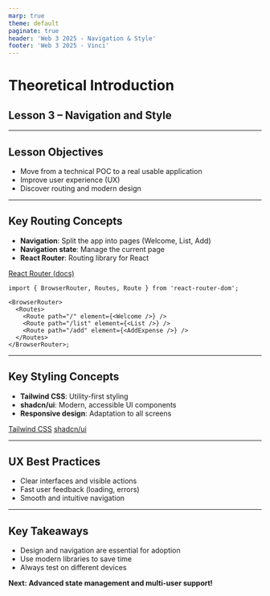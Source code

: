 ```yaml
---
marp: true
theme: default
paginate: true
header: 'Web 3 2025 - Navigation & Style'
footer: 'Web 3 2025 - Vinci'
---
```


# Theoretical Introduction

## Lesson 3 – Navigation and Style

---

## Lesson Objectives

- Move from a technical POC to a real usable application
- Improve user experience (UX)
- Discover routing and modern design

---

## Key Routing Concepts

- **Navigation**: Split the app into pages (Welcome, List, Add)
- **Navigation state**: Manage the current page
- **React Router**: Routing library for React

[React Router (docs)](https://reactrouter.com/)

```tsx
import { BrowserRouter, Routes, Route } from 'react-router-dom';

<BrowserRouter>
  <Routes>
    <Route path="/" element={<Welcome />} />
    <Route path="/list" element={<List />} />
    <Route path="/add" element={<AddExpense />} />
  </Routes>
</BrowserRouter>;
```

---

## Key Styling Concepts

- **Tailwind CSS**: Utility-first styling
- **shadcn/ui**: Modern, accessible UI components
- **Responsive design**: Adaptation to all screens

[Tailwind CSS](https://tailwindcss.com/docs/styling-with-utility-classes)
[shadcn/ui](https://ui.shadcn.com/)

---

## UX Best Practices

- Clear interfaces and visible actions
- Fast user feedback (loading, errors)
- Smooth and intuitive navigation

---

## Key Takeaways

- Design and navigation are essential for adoption
- Use modern libraries to save time
- Always test on different devices

**Next: Advanced state management and multi-user support!**
